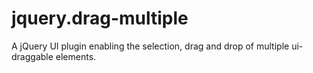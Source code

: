 jquery.drag-multiple
====================

A jQuery UI plugin enabling the selection, drag and drop of multiple ui-draggable elements.
